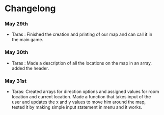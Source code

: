 # Changelong
### May 29th
- Taras : Finished the creation and printing of our map and can call it in the main game.
### May 30th
- Taras : Made a description of all the locations on the map in an array, added the header.
### May 31st
- Taras: Created arrays for direction options and assigned values for room location and current location. Made a function that takes input of the user and updates the x and y values to move him around the map, tested it by making simple input statement in menu and it works.